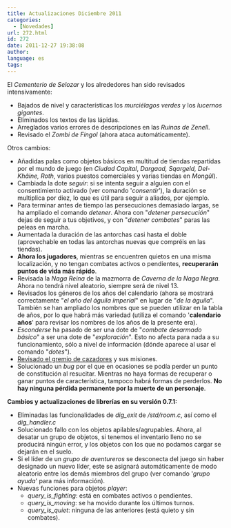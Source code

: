 ```yaml
---
title: Actualizaciones Diciembre 2011
categories:
  - [Novedades]
url: 272.html
id: 272
date: 2011-12-27 19:38:08
author:
language: es
tags:
---
```


El _Cementerio de Selozar_ y los alrededores han sido revisados intensivamente:

*   Bajados de nivel y características los _murciélagos verdes_ y los _lucernos gigantes_.
*   Eliminados los textos de las lápidas.
*   Arreglados varios errores de descripciones en las _Ruinas de Zenell_.
*   Revisado el _Zombi de Fingol_ (ahora ataca automáticamente).

Otros cambios:

*   Añadidas palas como objetos básicos en multitud de tiendas repartidas por el mundo de juego (en _Ciudad Capital_, _Dargaad, Sqargeld, Del-Khâine, Roth_, varios puestos comerciales y varias tiendas en _Mongûl_).
*   Cambiada la dote _seguir_: si se intenta seguir a alguien con el consentimiento activado (ver comando '_consentir_'), la duración se multiplica por diez, lo que es útil para seguir a aliados, por ejemplo.
*   Para terminar antes de tiempo las persecuciones demasiado largas, se ha ampliado el comando _detener_. Ahora con "_detener persecución_" dejas de seguir a tus objetivos, y con "_detener combates_" paras las peleas en marcha.
*   Aumentada la duración de las antorchas casi hasta el doble (aprovechable en todas las antorchas nuevas que compréis en las tiendas).
*   **Ahora los jugadores**, mientras se encuentren quietos en una misma localización, y no tengan combates activos o pendientes, **recuperarán puntos de vida más rápido**.
*   Revisada la _Naga Reina_ de la mazmorra de _Caverna de la Naga Negra._ Ahora no tendrá nivel aleatorio, siempre será de nivel 13.
*   Revisados los géneros de los años del calendario (ahora se mostrará correctamente "_el año del águila imperial_" en lugar de "_de la águila_". También se han ampliado los nombres que se pueden utilizar en la tabla de años, por lo que habrá más variedad (utiliza el comando '**calendario años**' para revisar los nombres de los años de la presente era).
*   _Esconderse_ ha pasado de ser una dote de "_combate desarmado básico_" a ser una dote de "_exploración_". Esto no afecta para nada a su funcionamiento, sólo a nivel de información (dónde aparece al usar el comando "_dotes_").
*   [Revisado el gremio de cazadores](http://www.ciudadcapital.net/archivo/revisado-el-gremio-de-cazadores/) y sus misiones.
*   Solucionado un _bug_ por el que en ocasiones se podía perder un punto de constitución al resucitar. Mientras no haya formas de recuperar o ganar puntos de característica, tampoco habrá formas de perderlos. **No hay ninguna pérdida permanente por la muerte de un personaje**.

**Cambios y actualizaciones de librerías en su versión 0.7.1:**

*   Eliminadas las funcionalidades de _dig_exit_ de _/std/room.c_, así como el _dig_handler.c_
*   Solucionado fallo con los objetos apilables/agrupables. Ahora, al desatar un grupo de objetos, si tenemos el inventario lleno no se producirá ningún error, y los objetos con los que no podamos cargar se dejarán en el suelo.
*   Si el líder de un _grupo de aventureros_ se desconecta del juego sin haber designado un nuevo líder, este se asignará automáticamente de modo aleatorio entre los demás miembros del grupo (ver comando '_grupo ayuda_' para más información).
*   Nuevas funciones para objetos _player_:
    *   _query\_is\_fighting_: está en combates activos o pendientes.
    *   _query\_is\_moving_: se ha movido durante los últimos turnos.
    *   _query\_is\_quiet_: ninguna de las anteriores (está quieto y sin combates).